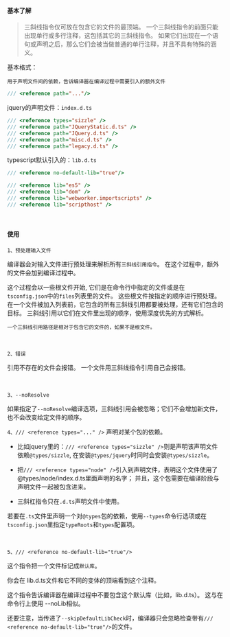 
#### 基本了解

> 三斜线指令仅可放在包含它的文件的最顶端。 一个三斜线指令的前面只能出现单行或多行注释，这包括其它的三斜线指令。 如果它们出现在一个语句或声明之后，那么它们会被当做普通的单行注释，并且不具有特殊的涵义。

基本格式：

`用于声明文件间的依赖，告诉编译器在编译过程中需要引入的额外文件`

~~~ts
/// <reference path="..."/>
~~~

jquery的声明文件：`index.d.ts`

~~~ts
/// <reference types="sizzle" />
/// <reference path="JQueryStatic.d.ts" />
/// <reference path="JQuery.d.ts" />
/// <reference path="misc.d.ts" />
/// <reference path="legacy.d.ts" />
~~~

typescript默认引入的：`lib.d.ts`

~~~ts
/// <reference no-default-lib="true"/>

/// <reference lib="es5" />
/// <reference lib="dom" />
/// <reference lib="webworker.importscripts" />
/// <reference lib="scripthost" />
~~~

<br/>

#### 使用

`1、预处理输入文件`

编译器会对输入文件进行预处理来解析所有`三斜线引用指令`。 在这个过程中，额外的文件会加到编译过程中。

这个过程会以一些根文件开始, 它们是在命令行中指定的文件或是在`tsconfig.json`中的`files`列表里的文件。 这些根文件按指定的顺序进行预处理。 在一个文件被加入列表前，它包含的所有三斜线引用都要被处理，还有它们包含的目标。 三斜线引用以它们在文件里出现的顺序，使用深度优先的方式解析。

`一个三斜线引用路径是相对于包含它的文件的，如果不是根文件。`

<br/>

`2、错误`

引用不存在的文件会报错。 一个文件用三斜线指令引用自己会报错。

<br/>

`3、--noResolve`

如果指定了`--noResolve`编译选项，三斜线引用会被忽略；它们不会增加新文件，也不会改变给定文件的顺序。

`4、/// <reference types="..." />` 声明对某个包的依赖。

* 比如jquery里的：`/// <reference types="sizzle" />`则是声明该声明文件依赖`@types/sizzle`, 在安装`@types/jquery`时同时会安装`@types/sizzle`。

* 把`/// <reference types="node" />`引入到声明文件，表明这个文件使用了 @types/node/index.d.ts里面声明的名字； 并且，这个包需要在编译阶段与声明文件一起被包含进来。

* 三斜杠指令只在`.d.ts`声明文件中使用。

若要在`.ts`文件里声明一个对`@types`包的依赖，使用`--types`命令行选项或在`tsconfig.json`里指定`typeRoots`和`types`配置项。

<br/>

`5、/// <reference no-default-lib="true"/>`

这个指令把一个文件标记成`默认库`。 

你会在 lib.d.ts文件和它不同的变体的顶端看到这个注释。

这个指令告诉编译器在编译过程中不要包含这个默认库（比如，lib.d.ts）。 这与在命令行上使用 --noLib相似。

还要注意，当传递了`--skipDefaultLibCheck`时，编译器只会忽略检查带有`/// <reference no-default-lib="true"/>`的文件。


